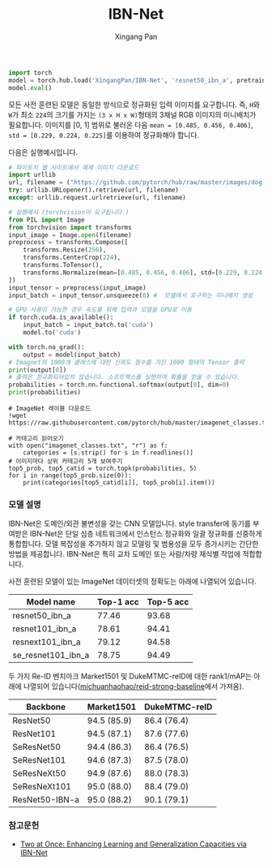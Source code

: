 ﻿---
layout: hub_detail
background-class: hub-background
body-class: hub
title: IBN-Net
summary: Networks with domain/appearance invariance
category: researchers
image: ibnnet.png
author: Xingang Pan
tags: [vision]
github-link: https://github.com/XingangPan/IBN-Net
github-id: XingangPan/IBN-Net
featured_image_1: ibnnet.png
featured_image_2: no-image
accelerator: cuda-optional
order: 10
demo-model-link: https://huggingface.co/spaces/pytorch/IBN-Net
---

```python
import torch
model = torch.hub.load('XingangPan/IBN-Net', 'resnet50_ibn_a', pretrained=True)
model.eval()
```

모든 사전 훈련된 모델은 동일한 방식으로 정규화된 입력 이미지를 요구합니다.
즉, `H`와 `W`가 최소 `224`의 크기를 가지는 `(3 x H x W)`형태의 3채널 RGB 이미지의 미니배치가 필요합니다. 
이미지를 [0, 1] 범위로 불러온 다음 `mean = [0.485, 0.456, 0.406]`, `std = [0.229, 0.224, 0.225]`를 이용하여 정규화해야 합니다.

다음은 실행예시입니다.

```python
# 파이토치 웹 사이트에서 예제 이미지 다운로드
import urllib
url, filename = ("https://github.com/pytorch/hub/raw/master/images/dog.jpg", "dog.jpg")
try: urllib.URLopener().retrieve(url, filename)
except: urllib.request.urlretrieve(url, filename)
```

```python
# 실행예시 (torchvision이 요구됩니다.)
from PIL import Image
from torchvision import transforms
input_image = Image.open(filename)
preprocess = transforms.Compose([
    transforms.Resize(256),
    transforms.CenterCrop(224),
    transforms.ToTensor(),
    transforms.Normalize(mean=[0.485, 0.456, 0.406], std=[0.229, 0.224, 0.225]),
])
input_tensor = preprocess(input_image)
input_batch = input_tensor.unsqueeze(0) #  모델에서 요구하는 미니배치 생성

# GPU 사용이 가능한 경우 속도를 위해 입력과 모델을 GPU로 이동
if torch.cuda.is_available():
    input_batch = input_batch.to('cuda')
    model.to('cuda')

with torch.no_grad():
    output = model(input_batch)
# Imagnet의 1000개 클래스에 대한 신뢰도 점수를 가진 1000 형태의 Tensor 출력
print(output[0])
# 출력은 정규화되어있지 않습니다. 소프트맥스를 실행하여 확률을 얻을 수 있습니다.
probabilities = torch.nn.functional.softmax(output[0], dim=0)
print(probabilities)
```

```
# ImageNet 레이블 다운로드
!wget https://raw.githubusercontent.com/pytorch/hub/master/imagenet_classes.txt
```

```
# 카테고리 읽어오기
with open("imagenet_classes.txt", "r") as f:
    categories = [s.strip() for s in f.readlines()]
# 이미지마다 상위 카테고리 5개 보여주기
top5_prob, top5_catid = torch.topk(probabilities, 5)
for i in range(top5_prob.size(0)):
    print(categories[top5_catid[i]], top5_prob[i].item())
```

### 모델 설명

IBN-Net은 도메인/외관 불변성을 갖는 CNN 모델입니다.
style transfer에 동기를 부여받은 IBN-Net은 단일 심층 네트워크에서 인스턴스 정규화와 일괄 정규화를 신중하게 통합합니다.
모델 복잡성을 추가하지 않고 모델링 및 범용성을 모두 증가시키는 간단한 방법을 제공합니다. 
IBN-Net은 특히 교차 도메인 또는 사람/차량 재식별 작업에 적합합니다.

사전 훈련된 모델이 있는 ImageNet 데이터셋의 정확도는 아래에 나열되어 있습니다.

| Model name | Top-1 acc   | Top-5 acc   |
| --------------- | ----------- | ----------- |
| resnet50_ibn_a  | 77.46       | 93.68       |
| resnet101_ibn_a | 78.61       | 94.41       |
| resnext101_ibn_a | 79.12      | 94.58       |
| se_resnet101_ibn_a | 78.75    | 94.49       |

두 가지 Re-ID 벤치마크 Market1501 및 DukeMTMC-reID에 대한 rank1/mAP는 아래에 나열되어 있습니다([michuanhaohao/reid-strong-baseline](https://github.com/michuanhaohao/reid-strong-baseline)에서 가져옴).

| Backbone | Market1501 | DukeMTMC-reID |
| --- | -- | -- |
| ResNet50 | 94.5 (85.9) | 86.4 (76.4) |
| ResNet101 | 94.5 (87.1) |  87.6 (77.6) |
| SeResNet50 | 94.4 (86.3) | 86.4 (76.5) |
| SeResNet101 | 94.6 (87.3) | 87.5 (78.0) |
| SeResNeXt50 | 94.9 (87.6) | 88.0 (78.3) |
| SeResNeXt101 | 95.0 (88.0) | 88.4 (79.0) |
| ResNet50-IBN-a | 95.0 (88.2) | 90.1 (79.1) |

### 참고문헌

 - [Two at Once: Enhancing Learning and Generalization Capacities via IBN-Net](https://arxiv.org/abs/1807.09441)
